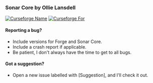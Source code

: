 ### Sonar Core by Ollie Lansdell
[![Curseforge Name](http://cf.way2muchnoise.eu/full_239418_downloads.svg)](https://www.curseforge.com/minecraft/mc-mods/sonar-core)
[![Curseforge For](http://cf.way2muchnoise.eu/versions/For%20MC_239418_all.svg)](https://www.curseforge.com/minecraft/mc-mods/sonar-core)
#### Reporting a bug?
 - Include versions for Forge and Sonar Core.
 - Include a crash report if applicable.
 - Be patient, I don't always have the time to get to all bugs.
 
#### Got a suggestion?
 - Open a new issue labelled with [Suggestion], and I'll check it out.
